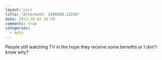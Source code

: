 ```yaml
---
layout: post
title: "Aftermath, 2456568.12238"
date: 2013-10-02 16:59
comments: true
categories:
  - meta
---
```

People still watching TV in the hope they receive some benefits or I don't know why?
